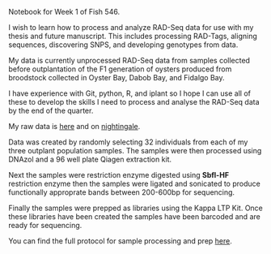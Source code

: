 Notebook for Week 1 of Fish 546. 

I wish to learn how to process and analyze RAD-Seq data for use with my thesis and future manuscript.
This includes processing RAD-Tags, aligning sequences, discovering SNPS, and developing genotypes from data. 

My data is currently unprocessed RAD-Seq data from samples collected before outplantation of the F1 generation of oysters produced
from broodstock collected in Oyster Bay, Dabob Bay, and Fidalgo Bay. 

I have experience with Git, python, R, and iplant so I hope I can use all of these to develop the skills I need to process and 
analyse the RAD-Seq data by the end of the quarter. 

My raw data is [here](http://eagle.fish.washington.edu/trilobite/index.php?dir=Crassostrea_gigas_HTSdata%2Fbatterbox%2FRADoly_01%2F) and on [nightingale](http://owl.fish.washington.edu/nightingales/).

Data was created by randomly selecting 32 individuals from each of my three outplant population samples. The samples were
then processed using DNAzol and a 96 well plate Qiagen extraction kit. 

Next the samples were restriction enzyme digested using **Sbfl-HF** restriction enzyme then the samples were ligated and sonicated to produce functionally approprate bands between 200-600bp for sequencing. 

Finally the samples were prepped as libraries using the Kappa LTP Kit. Once these libraries have been created the samples have been barcoded and are ready for sequencing. 

You can find the full protocol for sample processing and prep [here](https://github.com/sr320/LabDocs/blob/master/protocols/RADseq.md). 

